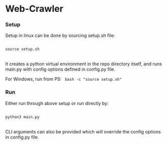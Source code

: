 # Web-Crawler

<info>

</info>

### Setup
<p>Setup in linux can be done by sourcing setup.sh file:</p>
<code lang="bash">
source setup.sh
</code>
<br>
<p>It creates a python virtual environment in the repo directory itself, and runs main.py with config options defined in config.py file.</p>

For Windows, run from PS:
<code>
bash -c "source setup.sh"
</code>

### Run
<p>Either run through above setup or run directly by:</p>
<code>
python3 main.py
</code>
<br>
<p>CLI arguments can also be provided which will override the config options in config.py file.</p>
